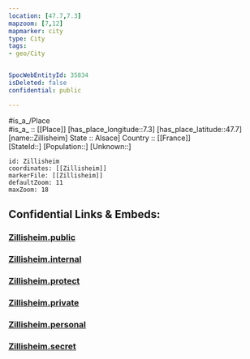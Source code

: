 ```yaml
---
location: [47.7,7.3] 
mapzoom: [7,12] 
mapmarker: city 
type: City
tags:
- geo/City


SpocWebEntityId: 35834
isDeleted: false
confidential: public

---
```

#is_a_/Place  
#is_a_ :: [[Place]] 
[has_place_longitude::7.3] 
[has_place_latitude::47.7] 
[name::Zillisheim] 
State :: Alsace] 
Country :: [[France]]  
[StateId::] 
[Population::] 
[Unknown::] 


```leaflet
id: Zillisheim
coordinates: [[Zillisheim]] 
markerFile: [[Zillisheim]] 
defaultZoom: 11 
maxZoom: 18
```


## Confidential Links & Embeds: 

### [Zillisheim.public](/_public/\Earth\Continent\Europe\Europe~West\France\regions~France\Grand_Est\departments~Grand_Est\Haut-Rhin\communes~Haut-Rhin\Mulhouse\cities~MulhouseZillisheim.public.md) 

### [Zillisheim.internal](/_internal/\Earth\Continent\Europe\Europe~West\France\regions~France\Grand_Est\departments~Grand_Est\Haut-Rhin\communes~Haut-Rhin\Mulhouse\cities~MulhouseZillisheim.internal.md) 

### [Zillisheim.protect](/_protect/\Earth\Continent\Europe\Europe~West\France\regions~France\Grand_Est\departments~Grand_Est\Haut-Rhin\communes~Haut-Rhin\Mulhouse\cities~MulhouseZillisheim.protect.md) 

### [Zillisheim.private](/_private/\Earth\Continent\Europe\Europe~West\France\regions~France\Grand_Est\departments~Grand_Est\Haut-Rhin\communes~Haut-Rhin\Mulhouse\cities~MulhouseZillisheim.private.md) 

### [Zillisheim.personal](/_personal/\Earth\Continent\Europe\Europe~West\France\regions~France\Grand_Est\departments~Grand_Est\Haut-Rhin\communes~Haut-Rhin\Mulhouse\cities~MulhouseZillisheim.personal.md) 

### [Zillisheim.secret](/_secret/\Earth\Continent\Europe\Europe~West\France\regions~France\Grand_Est\departments~Grand_Est\Haut-Rhin\communes~Haut-Rhin\Mulhouse\cities~MulhouseZillisheim.secret.md)

